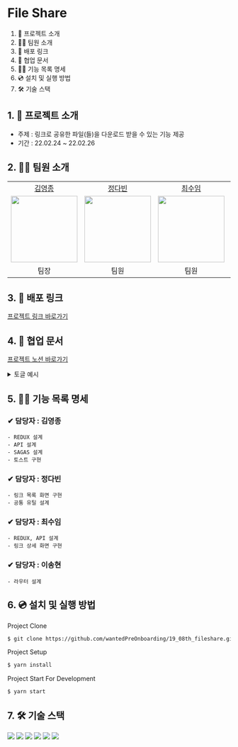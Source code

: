 # File Share

1. 💁 프로젝트 소개
2. 👋🏻 팀원 소개
3. 🔗 배포 링크
4. 📄 협업 문서
5. 👩‍💻 기능 목록 명세
6. 💿 설치 및 실행 방법
7. 🛠️ 기술 스택

## 1. 💁 프로젝트 소개

- 주제 : 링크로 공유한 파일(들)을 다운로드 받을 수 있는 기능 제공
- 기간 : 22.02.24 ~ 22.02.26

## 2. 👋🏻 팀원 소개

<table>

  <tr align="center">
    <td><a href='https://github.com/yeongjong310'>김영종</a></td>
    <td><a href="https://github.com/b41-41">정다빈</a></td>
    <td><a href="https://github.com/leechoiswim1">최수임</a></td>
    <td><a href="https://github.com/vi2920va">이송현</a></td>
  </tr>

  <tr align="center">
    <td><img src="https://avatars.githubusercontent.com/u/39623897?v=4" width="150px"/></td>
    <td><img src="https://avatars.githubusercontent.com/u/90027202?v=4"  width="150px"/></td>
    <td><img src="https://avatars.githubusercontent.com/u/85476908?v=4" width="150px"/></td>
    <td><img src="https://avatars.githubusercontent.com/u/76679130?v=4" width="150px"/></td>

  </tr>

  <tr align="center">
  <td>팀장</td>
  <td>팀원</td>
  <td>팀원</td>
  <td>팀원</td>
  </tr>

</table>

## 3. 🔗 배포 링크

[프로젝트 링크 바로가기](https://shareyourfiles.netlify.app)

## 4. 📄 협업 문서

[프로젝트 노션 바로가기](https://smiling-player-37b.notion.site/4-2-259076822f894c6eb544836412a773a7)

<details>
<summary>토글 예시</summary>
<div markdown="1">
예시
</div>
</details>

## 5. 👩‍💻 기능 목록 명세

### ✔ 담당자 : 김영종

    - REDUX 설계
    - API 설계
    - SAGAS 설계
    - 토스트 구현

### ✔ 담당자 : 정다빈

    - 링크 목록 화면 구현
    - 공통 유틸 설계

### ✔ 담당자 : 최수임

    - REDUX, API 설계
    - 링크 상세 화면 구현

### ✔ 담당자 : 이송현

    - 라우터 설계

## 6. 💿 설치 및 실행 방법

Project Clone

```bash
$ git clone https://github.com/wantedPreOnboarding/19_08th_fileshare.git

```

Project Setup

```bash
$ yarn install
```

Project Start For Development

```bash
$ yarn start
```

## 7. 🛠️ 기술 스택

<div>
  <img src="https://img.shields.io/badge/react-61DAFB?style=for-the-badge&logo=react&logoColor=black"/>

  <img src="https://img.shields.io/badge/typescript-yellow?style=for-the-badge&logo=typescript&logoColor=white/">

  <img src="https://img.shields.io/badge/redux-BF6C97?style=for-the-badge&logo=redux&logoColor=black"/>

  <img src="https://img.shields.io/badge/reduxsaga-purple?style=for-the-badge&logo=reduxsaga&logoColor=white/">

  <img src="https://img.shields.io/badge/html5-E34F26?style=for-the-badge&logo=html5&logoColor=white"/>

  <img src="https://img.shields.io/badge/git-flow-brightgreen?style=for-the-badge&logo"/>
</div>
